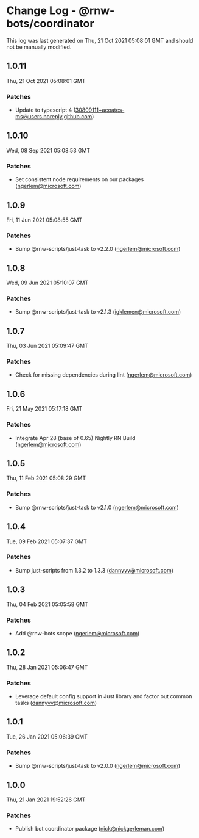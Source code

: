 # Change Log - @rnw-bots/coordinator

This log was last generated on Thu, 21 Oct 2021 05:08:01 GMT and should not be manually modified.

<!-- Start content -->

## 1.0.11

Thu, 21 Oct 2021 05:08:01 GMT

### Patches

- Update to typescript 4 (30809111+acoates-ms@users.noreply.github.com)

## 1.0.10

Wed, 08 Sep 2021 05:08:53 GMT

### Patches

- Set consistent node requirements on our packages (ngerlem@microsoft.com)

## 1.0.9

Fri, 11 Jun 2021 05:08:55 GMT

### Patches

- Bump @rnw-scripts/just-task to v2.2.0 (ngerlem@microsoft.com)

## 1.0.8

Wed, 09 Jun 2021 05:10:07 GMT

### Patches

- Bump @rnw-scripts/just-task to v2.1.3 (igklemen@microsoft.com)

## 1.0.7

Thu, 03 Jun 2021 05:09:47 GMT

### Patches

- Check for missing dependencies during lint (ngerlem@microsoft.com)

## 1.0.6

Fri, 21 May 2021 05:17:18 GMT

### Patches

- Integrate Apr 28 (base of 0.65) Nightly RN Build (ngerlem@microsoft.com)

## 1.0.5

Thu, 11 Feb 2021 05:08:29 GMT

### Patches

- Bump @rnw-scripts/just-task to v2.1.0 (ngerlem@microsoft.com)

## 1.0.4

Tue, 09 Feb 2021 05:07:37 GMT

### Patches

- Bump just-scripts from 1.3.2 to 1.3.3 (dannyvv@microsoft.com)

## 1.0.3

Thu, 04 Feb 2021 05:05:58 GMT

### Patches

- Add @rnw-bots scope (ngerlem@microsoft.com)

## 1.0.2

Thu, 28 Jan 2021 05:06:47 GMT

### Patches

- Leverage default config support in Just library and factor out common tasks (dannyvv@microsoft.com)

## 1.0.1

Tue, 26 Jan 2021 05:06:39 GMT

### Patches

- Bump @rnw-scripts/just-task to v2.0.0 (ngerlem@microsoft.com)

## 1.0.0

Thu, 21 Jan 2021 19:52:26 GMT

### Patches

- Publish bot coordinator package (nick@nickgerleman.com)
